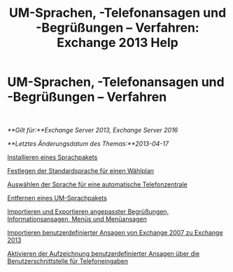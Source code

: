 ﻿---
title: 'UM-Sprachen, -Telefonansagen und -Begrüßungen – Verfahren: Exchange 2013 Help'
TOCTitle: UM-Sprachen, -Telefonansagen und -Begrüßungen – Verfahren
ms:assetid: 935bcf76-f27d-406e-962b-3adb014cf76e
ms:mtpsurl: https://technet.microsoft.com/de-de/library/JJ863293(v=EXCHG.150)
ms:contentKeyID: 50554859
ms.date: 04/24/2018
mtps_version: v=EXCHG.150
ms.translationtype: HT
---

# UM-Sprachen, -Telefonansagen und -Begrüßungen – Verfahren

 

_**Gilt für:**Exchange Server 2013, Exchange Server 2016_

_**Letztes Änderungsdatum des Themas:**2013-04-17_

[Installieren eines Sprachpakets](install-a-um-language-pack-exchange-2013-help.md)

[Festlegen der Standardsprache für einen Wählplan](set-the-default-language-on-a-dial-plan-exchange-2013-help.md)

[Auswählen der Sprache für eine automatische Telefonzentrale](select-the-language-for-an-auto-attendant-exchange-2013-help.md)

[Entfernen eines UM-Sprachpakets](remove-a-um-language-pack-exchange-2013-help.md)

[Importieren und Exportieren angepasster Begrüßungen, Informationsansagen, Menüs und Menüansagen](import-and-export-custom-greetings-announcements-menus-and-prompts-exchange-2013-help.md)

[Importieren benutzerdefinierter Ansagen von Exchange 2007 zu Exchange 2013](import-custom-prompts-from-exchange-2007-to-exchange-2013-exchange-2013-help.md)

[Aktivieren der Aufzeichnung benutzerdefinierter Ansagen über die Benutzerschnittstelle für Telefoneingaben](enable-custom-prompt-recording-using-the-telephone-user-interface-exchange-2013-help.md)

